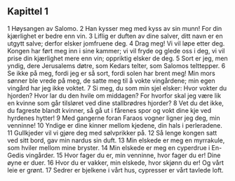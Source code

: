 ## Kapittel 1

1 Høysangen av Salomo. 
2 Han kysser meg med kyss av sin munn! For din kjærlighet er bedre enn vin. 
3 Liflig er duften av dine salver, ditt navn er en utgytt salve; derfor elsker jomfruene deg. 
4 Drag meg! Vi vil løpe etter deg. Kongen har ført meg inn i sine kammer; vi vil fryde og glede oss i deg, vi vil prise din kjærlighet mere enn vin; oppriktig elsker de deg. 
5 Sort er jeg, men yndig, dere Jerusalems døtre, som Kedars telter, som Salomos telttepper. 
6 Se ikke på meg, fordi jeg er så sort, fordi solen har brent meg! Min mors sønner ble vrede på meg, de satte meg til å vokte vingårdene; min egen vingård har jeg ikke voktet. 
7 Si meg, du som min sjel elsker: Hvor vokter du hjorden? Hvor lar du den hvile om middagen? For hvorfor skal jeg være lik en kvinne som går tilsløret ved dine stallbrødres hjorder? 
8 Vet du det ikke, du fagreste blandt kvinner, så gå ut i fårenes spor og vokt dine kje ved hyrdenes hytter! 
9 Med gangerne foran Faraos vogner ligner jeg deg, min venninne! 
10 Yndige er dine kinner mellom kjedene, din hals i perleradene. 
11 Gullkjeder vil vi gjøre deg med sølvprikker på. 
12 Så lenge kongen satt ved sitt bord, gav min nardus sin duft. 
13 Min elskede er meg en myrrakule, som hviler mellom mine bryster. 
14 Min elskede er meg en cyperdrue i En-Gedis vingårder. 
15 Hvor fager du er, min venninne, hvor fager du er! Dine øyne er duer. 
16 Hvor du er vakker, min elskede, hvor skjønn du er! Og vårt leie er grønt. 
17 Sedrer er bjelkene i vårt hus, cypresser er vårt tavlede loft.
